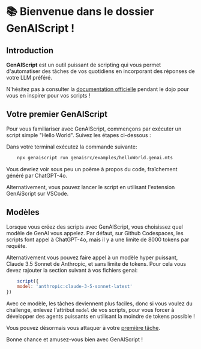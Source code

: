 # 📚 **Bienvenue dans le dossier GenAIScript !**

## Introduction

**GenAIScript** est un outil puissant de scripting qui vous permet d'automatiser des tâches de vos quotidiens en incorporant des réponses de votre LLM préféré.

N'hésitez pas à consulter la [documentation officielle](https://microsoft.github.io/genaiscript/getting-started/) pendant le dojo pour vous en inspirer pour vos scripts !

## Votre premier GenAIScript

Pour vous familiariser avec GenAIScript, commençons par exécuter un script simple "Hello World". Suivez les étapes ci-dessous :

Dans votre terminal exécutez la commande suivante:
```bash
    npx genaiscript run genaisrc/examples/helloWorld.genai.mts
```
Vous devriez voir sous peu un poème à propos du code, fraîchement généré par ChatGPT-4o.

Alternativement, vous pouvez lancer le script en utilisant l'extension GenAiScript sur VSCode.

## Modèles

Lorsque vous créez des scripts avec GenAIScript, vous choisissez quel modèle de GenAI vous appelez. Par défaut, sur Github Codespaces, les scripts font appel à ChatGPT-4o, mais il y a une limite de 8000 tokens par requête.

Alternativement vous pouvez faire appel à un modèle hyper puissant, Claude 3.5 Sonnet de Anthropic, et sans limite de tokens. Pour cela vous devez rajouter la section suivant à vos fichiers genai:

```javascript
    script({
    model: 'anthropic:claude-3-5-sonnet-latest'
})
```

Avec ce modèle, les tâches deviennent plus faciles, donc si vous voulez du challenge, enlevez l'attribut `model` de vos scripts, pour vous forcer à développer des agents puissants en utilisant la moindre de tokens possible !

Vous pouvez désormais vous attaquer à votre [première tâche](/instructions/Phase1_Debugging.md).  

Bonne chance et amusez-vous bien avec GenAIScript !
